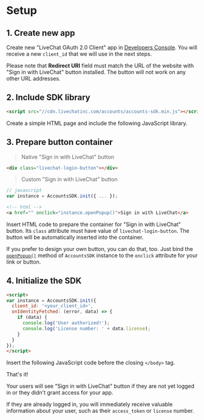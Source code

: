 # Setup

## 1. Create new app
Create new "LiveChat OAuth 2.0 Client" app in <a href="https://developers.livechatinc.com/console/">Developers Console</a>. You will receive a new `client_id` that we will use in the next steps.

Please note that **Redirect URI** field must match the URL of the website with "Sign in with LiveChat" button installed. The button will not work on any other URL addresses.


## 2. Include SDK library
```html
<script src="//cdn.livechatinc.com/accounts/accounts-sdk.min.js"></script>
```
Create a simple HTML page and include the following JavaScript library.

## 3. Prepare button container

> Native "Sign in with LiveChat" button

```html
<div class="livechat-login-button"></div>
```

> Custom "Sign in with LiveChat" button

```js
// javascript
var instance = AccountsSDK.init({ ... });
```
```html
<!-- html -->
<a href="" onclick="instance.openPopup()">Sign in with LiveChat</a>
```

Insert HTML code to prepare the container for "Sign in with LiveChat" button. Its `class` attribute must have value of `livechat-login-button`. The button will be automatically inserted into the container.

If you prefer to design your own button, you can do that, too. Just bind the [`openPopup()`](#instance-openpopup) method of `AccountsSDK` instance to the `onclick` attribute for your link or button.


## 4. Initialize the SDK

```html
<script>
var instance = AccountsSDK.init({
  client_id: '<your_client_id>',
  onIdentityFetched: (error, data) => {
    if (data) {
      console.log('User authorized!');
      console.log('License number: ' + data.license);
    }
  }
});
</script>
```

Insert the following JavaScript code before the closing `</body>` tag.

That's it!

Your users will see "Sign in with LiveChat" button if they are not yet logged in or they didn't grant access for your app.

If they are already logged in, you will immediately receive valuable information about your user, such as their `access_token` or `license` number.
